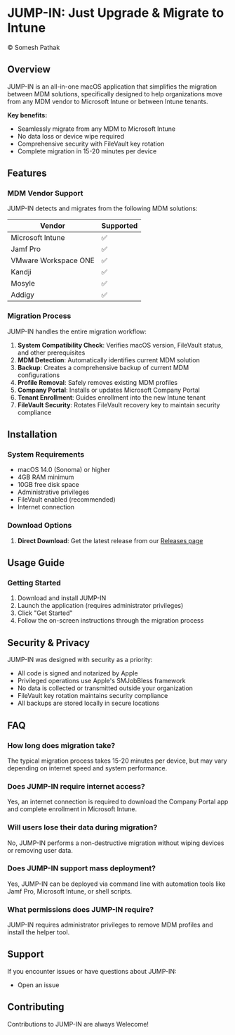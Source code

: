 # JUMP-IN: Just Upgrade & Migrate to Intune
© Somesh Pathak

## Overview

JUMP-IN is an all-in-one macOS application that simplifies the migration between MDM solutions, specifically designed to help organizations move from any MDM vendor to Microsoft Intune or between Intune tenants.

**Key benefits:**
- Seamlessly migrate from any MDM to Microsoft Intune
- No data loss or device wipe required
- Comprehensive security with FileVault key rotation
- Complete migration in 15-20 minutes per device

## Features

### MDM Vendor Support

JUMP-IN detects and migrates from the following MDM solutions:

| Vendor | Supported |
|--------|-----------|
| Microsoft Intune | ✅ |
| Jamf Pro | ✅ |
| VMware Workspace ONE | ✅ |
| Kandji | ✅ |
| Mosyle | ✅ |
| Addigy | ✅ |

### Migration Process

JUMP-IN handles the entire migration workflow:

1. **System Compatibility Check**: Verifies macOS version, FileVault status, and other prerequisites
2. **MDM Detection**: Automatically identifies current MDM solution
3. **Backup**: Creates a comprehensive backup of current MDM configurations
4. **Profile Removal**: Safely removes existing MDM profiles
5. **Company Portal**: Installs or updates Microsoft Company Portal
6. **Tenant Enrollment**: Guides enrollment into the new Intune tenant
7. **FileVault Security**: Rotates FileVault recovery key to maintain security compliance

## Installation

### System Requirements

- macOS 14.0 (Sonoma) or higher
- 4GB RAM minimum
- 10GB free disk space
- Administrative privileges
- FileVault enabled (recommended)
- Internet connection

### Download Options

1. **Direct Download**: Get the latest release from our [Releases page](https://github.com/pathaksomesh06/JUMP-IN/releases/tag/v1.0)

## Usage Guide

### Getting Started

1. Download and install JUMP-IN
2. Launch the application (requires administrator privileges)
3. Click "Get Started"
4. Follow the on-screen instructions through the migration process


## Security & Privacy

JUMP-IN was designed with security as a priority:

- All code is signed and notarized by Apple
- Privileged operations use Apple's SMJobBless framework
- No data is collected or transmitted outside your organization
- FileVault key rotation maintains security compliance
- All backups are stored locally in secure locations

## FAQ

### How long does migration take?
The typical migration process takes 15-20 minutes per device, but may vary depending on internet speed and system performance.

### Does JUMP-IN require internet access?
Yes, an internet connection is required to download the Company Portal app and complete enrollment in Microsoft Intune.

### Will users lose their data during migration?
No, JUMP-IN performs a non-destructive migration without wiping devices or removing user data.

### Does JUMP-IN support mass deployment?
Yes, JUMP-IN can be deployed via command line with automation tools like Jamf Pro, Microsoft Intune, or shell scripts.

### What permissions does JUMP-IN require?
JUMP-IN requires administrator privileges to remove MDM profiles and install the helper tool.

## Support

If you encounter issues or have questions about JUMP-IN:

- Open an issue
## Contributing

Contributions to JUMP-IN are always Welecome!
